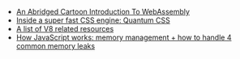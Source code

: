 - [An Abridged Cartoon Introduction To WebAssembly](https://www.smashingmagazine.com/2017/05/abridged-cartoon-introduction-webassembly/#)
- [Inside a super fast CSS engine: Quantum CSS ](https://hacks.mozilla.org/2017/08/inside-a-super-fast-css-engine-quantum-css-aka-stylo/)
- [A list of V8 related resources](http://mrale.ph/)
- [How JavaScript works: memory management + how to handle 4 common memory leaks](https://blog.sessionstack.com/how-javascript-works-memory-management-how-to-handle-4-common-memory-leaks-3f28b94cfbec)